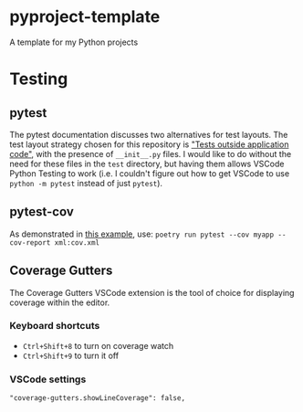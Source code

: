 # pyproject-template

A template for my Python projects

# Testing

## pytest

The pytest documentation discusses two alternatives for test layouts. The test layout strategy chosen for this repository is ["Tests outside application code"](https://docs.pytest.org/en/6.2.x/goodpractices.html#tests-outside-application-code), with the presence of `__init__.py` files. I would like to do without the need for these files in the `test` directory, but having them allows VSCode Python Testing to work (i.e. I couldn't figure out how to get VSCode to use `python -m pytest` instead of just `pytest`).

## pytest-cov

As demonstrated in [this example](https://github.com/ryanluker/vscode-coverage-gutters/tree/94abefc02fe0df1505ca6d5a33e65bc2b949a507/example/python), use:
`poetry run pytest --cov myapp --cov-report xml:cov.xml`

## Coverage Gutters

The Coverage Gutters VSCode extension is the tool of choice for displaying coverage within the editor.

### Keyboard shortcuts
* `Ctrl+Shift+8` to turn on coverage watch
* `Ctrl+Shift+9` to turn it off

### VSCode settings
`"coverage-gutters.showLineCoverage": false,`
